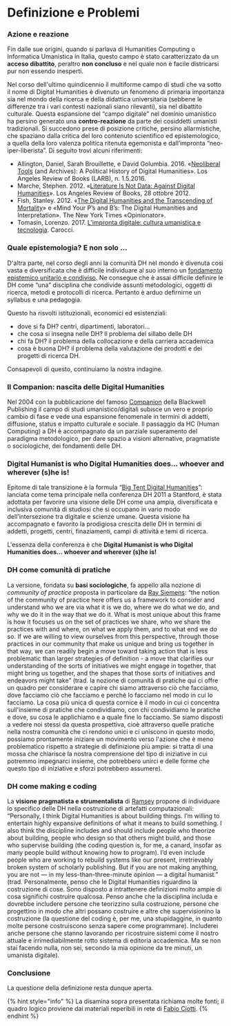 # Definizione e Problemi

### Azione e reazione

Fin dalle sue origini, quando si parlava di Humanities Computing o Informatica Umanistica in Italia, questo campo è stato caratterizzato da un **acceso dibattito**, peraltro **non concluso** e nel quale non è facile districarsi pur non essendo inesperti.&#x20;

Nel corso dell'ultimo quindicennio il multiforme campo di studi che va sotto il nome di Digital Humanities è divenuto un fenomeno di primaria importanza sia nel mondo della ricerca e della didattica universitaria (sebbene le differenze tra i vari contesti nazionali siano rilevanti), sia nel dibattito culturale. Questa espansione del “campo digitale” nel dominio umanistico ha persino generato una **contro-reazione** da parte dei cosiddetti umanisti tradizionali. Si succedono prese di posizione critiche, persino allarmistiche, che spaziano dalla critica del loro contenuto scientifico ed epistemologico, a quella della loro valenza politica ritenuta egemonista e dall’impronta “neo-iper-liberista”. Di seguito trovi alcuni riferimenti:&#x20;

* Allington, Daniel, Sarah Brouillette, e David Golumbia. 2016. «[Neoliberal Tools](https://lareviewofbooks.org/article/neoliberal-tools-archives-political-history-digital-humanities/) (and Archives): A Political History of Digital Humanities». Los Angeles Review of Books (LARB), n. 1.5.2016.
* Marche, Stephen. 2012. «[Literature Is Not Data: Against Digital Humanities](https://lareviewofbooks.org/article/literature-is-not-data-against-digital-humanities/)». Los Angeles Review of Books, 28 ottobre 2012.
* Fish, Stanley. 2012. «[The Digital Humanities and the Transcending of Mortality](https://opinionator.blogs.nytimes.com/2012/01/09/the-digital-humanities-and-the-transcending-of-mortality/)» e «Mind Your P’s and B’s: The Digital Humanities and Interpretation». The New York Times «Opinionator».
* Tomasin, Lorenzo. 2017. [L’impronta digitale: cultura umanistica e tecnologia](https://www.letture.org/l-impronta-digitale-cultura-umanistica-e-tecnologia-lorenzo-tomasin). Carocci.

### Quale epistemologia? E non solo ...

D'altra parte, nel corso degli anni la comunità DH nel mondo è divenuta così vasta e diversificata che è difficile individuare al suo interno un [fondamento epistemico unitario e condiviso](https://dhdebates.gc.cuny.edu/read/untitled-88c11800-9446-469b-a3be-3fdb36bfbd1e/section/09ffeb0c-deaa-4bbc-82de-800f65f4d33d#pt01).  Ne consegue che è assai difficile definire le DH come “una” disciplina che condivide  assunti metodologici, oggetti di ricerca,  metodi e protocolli di ricerca. Pertanto è arduo defirnirne un syllabus e una pedagogia.

Questo ha risvolti istituzionali, economici ed esistenziali:

* dove si fa DH? centri, dipartimenti, laboratori...&#x20;
* che cosa si insegna nelle DH? Il problema del sillabo delle DH &#x20;
* chi fa DH? il problema della collocazione e della carriera accademica &#x20;
* cosa è buona DH? il problema della valutazione dei prodotti e dei progetti di ricerca DH.

Consapevoli di questo, continuiamo la nostra indagine.

### Il Companion: nascita delle Digital Humanities&#x20;

Nel 2004 con la pubblicazione del famoso [Companion](http://www.digitalhumanities.org/companion/) della Blackwell Publishing il campo di studi umanistico/digitali subisce un vero e proprio cambio di fase e vede una espansione fenomenale in termini di addetti, diffusione, status e impatto culturale e sociale. Il passaggio da HC (Human Computing) a DH è accompagnato da un parziale superamento del paradigma metodologico, per dare spazio a visioni alternative, pragmatiste o sociologiche, dei fondamenti delle DH.

### Digital Humanist is who Digital Humanities does... whoever and wherever (s)he is!

Epitome di tale transizione è la formula “[Big Tent Digital Humanities](http://dh2011.stanford.edu/)”: lanciata come tema principale nella conferenza DH 2011 a Stantford, è stata adottata per favorire una visione delle DH come una ampia, diversificata e inclusiva comunità di studiosi che si occupano in vario modo dell’intersezione tra digitale e scienze umane. Questa visione ha accompagnato e favorito la prodigiosa crescita delle DH in termini di addetti, progetti, centri, finaziamenti, campi di attività e temi di ricerca.&#x20;

L'essenza della conferenza è che  **Digital Humanist is who Digital Humanities does... whoever and wherever (s)he is!**

### D**H** come comunità di pratiche

La versione, fondata su **basi sociologiche**, fa appello alla nozione di _community of practice_ proposta in particolare da [Ray Siemens](https://www.digitalstudies.org/article/id/7291/):  “the notion of the community of practice here offers us a framework to consider and understand who we are via what it is we do, where we do what we do, and why we do it in the way that we do it. What is most unique about this frame is how it focuses us on the set of practices we share, who we share the practices with and where, on what we apply them, and to what end we do so. If we are willing to view ourselves from this perspective, through those practices in our community that make us unique and bring us together in that way, we can readily begin a move toward taking action that is less problematic than larger strategies of definition - a move that clarifies our understanding of the sorts of initiatives we might engage in together, that might bring us together, and the shapes that those sorts of initiatives and endeavors might take”  (trad. la nozione di comunità di pratiche qui ci offre un quadro per considerare e capire chi siamo attraverso ciò che facciamo, dove facciamo ciò che facciamo e perché lo facciamo nel modo in cui lo facciamo. La cosa più unica di questa cornice è il modo in cui ci concentra sull'insieme di pratiche che condividiamo, con chi condividiamo le pratiche e dove, su cosa le applichiamo e a quale fine lo facciamo. Se siamo disposti a vedere noi stessi da questa prospettiva, cioè attraverso quelle pratiche nella nostra comunità che ci rendono unici e ci uniscono in questo modo, possiamo prontamente iniziare un movimento verso l'azione che è meno problematico rispetto a strategie di definizione più ampie: si tratta di una mossa che chiarisce la nostra comprensione del tipo di iniziative in cui potremmo impegnarci insieme, che potrebbero unirci e delle forme che questo tipo di iniziative e sforzi potrebbero assumere).

### DH come making e coding

La **visione pragmatista e strumentalista** di [Ramsey](https://onoirobrien.com/wp-content/uploads/2021/04/Whos-In-and-Whos-Out-Ramsay-2011.pdf) propone di individuare lo specifico delle DH nella costruzione di artefatti computazionali:  “Personally, I think Digital Humanities is about building things. I’m willing to entertain highly expansive definitions of what it means to build something. I also think the discipline includes and should include people who theorize about building, people who design so that others might build, and those who supervise building (the coding question is, for me, a canard, insofar as many people build without knowing how to program). I’d even include people who are working to rebuild systems like our present, irretrievably broken system of scholarly publishing. But if you are not making anything, you are not — in my less-than-three-minute opinion — a digital humanist.” (trad. Personalmente, penso che le Digital Humanities riguardino la costruzione di cose. Sono disposto a intrattenere definizioni molto ampie di cosa significhi costruire qualcosa. Penso anche che la disciplina includa e dovrebbe includere persone che teorizzino sulla costruzione, persone che progettino in modo che altri possano costruire e altre che supervisionino la costruzione (la questione del coding è, per me, una stupidaggine, in quanto molte persone costruiscono senza sapere come programmare). Includerei anche persone che stanno lavorando per ricostruire sistemi come il nostro attuale e irrimediabilmente rotto sistema di editoria accademica. Ma se non stai facendo nulla, non sei, secondo la mia opinione da tre minuti, un umanista digitale).

### Conclusione

La questione della definizione resta dunque aperta.

{% hint style="info" %}
La disamina sopra presentata richiama molte fonti; il quadro logico proviene dai materiali reperibili in rete di [Fabio Ciotti](https://eadh.org/fabio-ciotti). &#x20;
{% endhint %}
